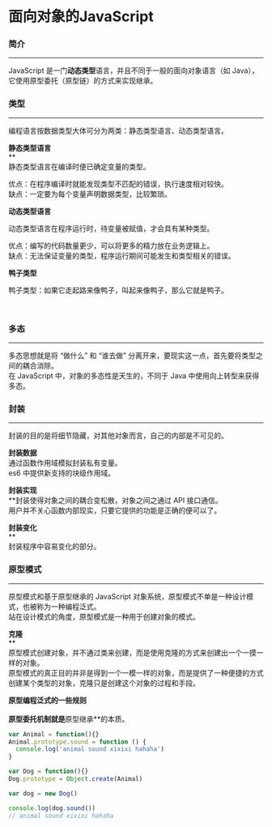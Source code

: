 # 面向对象的JavaScript

<a name="e05dce83"></a>
### 简介

---
JavaScript 是一门**动态类型**语言，并且不同于一般的面向对象语言（如 Java），它使用原型委托（原型链）的方式来实现继承。


<a name="226b0912"></a>
### 类型

---
编程语言按数据类型大体可分为两类：静态类型语言、动态类型语言。

**静态类型语言**<br />**<br />静态类型语言在编译时便已确定变量的类型。

优点：在程序编译时就能发现类型不匹配的错误，执行速度相对较快。<br />缺点：一定要为每个变量声明数据类型，比较繁琐。

**动态类型语言**

动态类型语言在程序运行时，待变量被赋值，才会具有某种类型。

优点：编写的代码数量更少，可以将更多的精力放在业务逻辑上。<br />缺点：无法保证变量的类型，程序运行期间可能发生和类型相关的错误。

**鸭子类型**

鸭子类型：如果它走起路来像鸭子，叫起来像鸭子，那么它就是鸭子。

 
<a name="154ae683"></a>
### 多态

---
多态思想就是将 “做什么” 和 “谁去做” 分离开来，要现实这一点，首先要将类型之间的耦合消除。<br />在 JavaScript 中，对象的多态性是天生的，不同于 Java 中使用向上转型来获得多态。

<a name="6912abd3"></a>
### 封装

---
封装的目的是将细节隐藏，对其他对象而言，自己的内部是不可见的。

**封装数据**<br />通过函数作用域模拟封装私有变量。<br />es6 中提供新支持的块级作用域。

**封装实现**<br />**封装使得对象之间的耦合变松散，对象之间之通过 API 接口通信。<br />用户并不关心函数内部现实，只要它提供的功能是正确的便可以了。

**封装变化**<br />**<br />封装程序中容易变化的部分。


<a name="lkZbl"></a>
### 原型模式

---
原型模式和基于原型继承的 JavaScript 对象系统，原型模式不单是一种设计模式，也被称为一种编程泛式。<br />站在设计模式的角度，原型模式是一种用于创建对象的模式。


**克隆**<br />**<br />原型模式创建对象，并不通过类来创建，而是使用克隆的方式来创建出一个一摸一样的对象。<br />原型模式的真正目的并非是得到一个一模一样的对象，而是提供了一种便捷的方式创建某个类型的对象，克隆只是创建这个对象的过程和手段。

**原型编程泛式的一些规则**<br />**<br />**原型委托**机制就是**原型继承**的本质。

```javascript
var Animal = function(){}
Animal.prototype.sound = function () {
  console.log('animal sound xixixi hahaha')
}

var Dog = function(){}
Dog.prototype = Object.create(Animal)

var dog = new Dog()

console.log(dog.sound())
// animal sound xixixi hahaha
```

